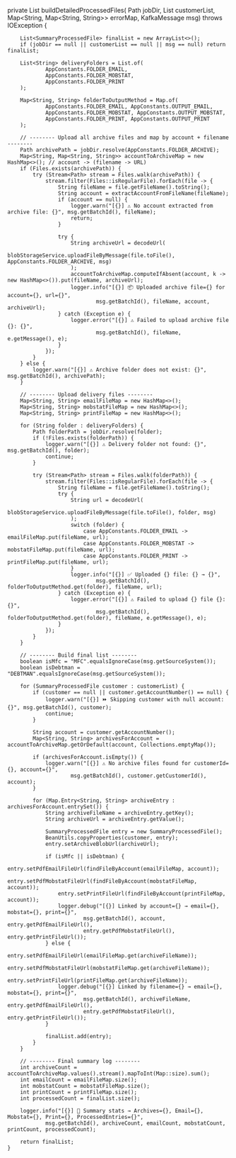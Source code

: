 private List<SummaryProcessedFile> buildDetailedProcessedFiles(
            Path jobDir,
            List<SummaryProcessedFile> customerList,
            Map<String, Map<String, String>> errorMap,
            KafkaMessage msg) throws IOException {

        List<SummaryProcessedFile> finalList = new ArrayList<>();
        if (jobDir == null || customerList == null || msg == null) return finalList;

        List<String> deliveryFolders = List.of(
                AppConstants.FOLDER_EMAIL,
                AppConstants.FOLDER_MOBSTAT,
                AppConstants.FOLDER_PRINT
        );

        Map<String, String> folderToOutputMethod = Map.of(
                AppConstants.FOLDER_EMAIL, AppConstants.OUTPUT_EMAIL,
                AppConstants.FOLDER_MOBSTAT, AppConstants.OUTPUT_MOBSTAT,
                AppConstants.FOLDER_PRINT, AppConstants.OUTPUT_PRINT
        );

        // -------- Upload all archive files and map by account + filename --------
        Path archivePath = jobDir.resolve(AppConstants.FOLDER_ARCHIVE);
        Map<String, Map<String, String>> accountToArchiveMap = new HashMap<>(); // account -> (filename -> URL)
        if (Files.exists(archivePath)) {
            try (Stream<Path> stream = Files.walk(archivePath)) {
                stream.filter(Files::isRegularFile).forEach(file -> {
                    String fileName = file.getFileName().toString();
                    String account = extractAccountFromFileName(fileName);
                    if (account == null) {
                        logger.warn("[{}] ⚠️ No account extracted from archive file: {}", msg.getBatchId(), fileName);
                        return;
                    }

                    try {
                        String archiveUrl = decodeUrl(
                                blobStorageService.uploadFileByMessage(file.toFile(), AppConstants.FOLDER_ARCHIVE, msg)
                        );
                        accountToArchiveMap.computeIfAbsent(account, k -> new HashMap<>()).put(fileName, archiveUrl);
                        logger.info("[{}] 📦 Uploaded archive file={} for account={}, url={}",
                                msg.getBatchId(), fileName, account, archiveUrl);
                    } catch (Exception e) {
                        logger.error("[{}] ⚠️ Failed to upload archive file {}: {}",
                                msg.getBatchId(), fileName, e.getMessage(), e);
                    }
                });
            }
        } else {
            logger.warn("[{}] ⚠️ Archive folder does not exist: {}", msg.getBatchId(), archivePath);
        }

        // -------- Upload delivery files --------
        Map<String, String> emailFileMap = new HashMap<>();
        Map<String, String> mobstatFileMap = new HashMap<>();
        Map<String, String> printFileMap = new HashMap<>();

        for (String folder : deliveryFolders) {
            Path folderPath = jobDir.resolve(folder);
            if (!Files.exists(folderPath)) {
                logger.warn("[{}] ⚠️ Delivery folder not found: {}", msg.getBatchId(), folder);
                continue;
            }

            try (Stream<Path> stream = Files.walk(folderPath)) {
                stream.filter(Files::isRegularFile).forEach(file -> {
                    String fileName = file.getFileName().toString();
                    try {
                        String url = decodeUrl(
                                blobStorageService.uploadFileByMessage(file.toFile(), folder, msg)
                        );
                        switch (folder) {
                            case AppConstants.FOLDER_EMAIL -> emailFileMap.put(fileName, url);
                            case AppConstants.FOLDER_MOBSTAT -> mobstatFileMap.put(fileName, url);
                            case AppConstants.FOLDER_PRINT -> printFileMap.put(fileName, url);
                        }
                        logger.info("[{}] ✅ Uploaded {} file: {} → {}",
                                msg.getBatchId(), folderToOutputMethod.get(folder), fileName, url);
                    } catch (Exception e) {
                        logger.error("[{}] ⚠️ Failed to upload {} file {}: {}",
                                msg.getBatchId(), folderToOutputMethod.get(folder), fileName, e.getMessage(), e);
                    }
                });
            }
        }

        // -------- Build final list --------
        boolean isMfc = "MFC".equalsIgnoreCase(msg.getSourceSystem());
        boolean isDebtman = "DEBTMAN".equalsIgnoreCase(msg.getSourceSystem());

        for (SummaryProcessedFile customer : customerList) {
            if (customer == null || customer.getAccountNumber() == null) {
                logger.warn("[{}] ⏩ Skipping customer with null account: {}", msg.getBatchId(), customer);
                continue;
            }

            String account = customer.getAccountNumber();
            Map<String, String> archivesForAccount = accountToArchiveMap.getOrDefault(account, Collections.emptyMap());

            if (archivesForAccount.isEmpty()) {
                logger.warn("[{}] ⚠️ No archive files found for customerId={}, account={}",
                        msg.getBatchId(), customer.getCustomerId(), account);
            }

            for (Map.Entry<String, String> archiveEntry : archivesForAccount.entrySet()) {
                String archiveFileName = archiveEntry.getKey();
                String archiveUrl = archiveEntry.getValue();

                SummaryProcessedFile entry = new SummaryProcessedFile();
                BeanUtils.copyProperties(customer, entry);
                entry.setArchiveBlobUrl(archiveUrl);

                if (isMfc || isDebtman) {
                    entry.setPdfEmailFileUrl(findFileByAccount(emailFileMap, account));
                    entry.setPdfMobstatFileUrl(findFileByAccount(mobstatFileMap, account));
                    entry.setPrintFileUrl(findFileByAccount(printFileMap, account));
                    logger.debug("[{}] Linked by account={} → email={}, mobstat={}, print={}",
                            msg.getBatchId(), account, entry.getPdfEmailFileUrl(),
                            entry.getPdfMobstatFileUrl(), entry.getPrintFileUrl());
                } else {
                    entry.setPdfEmailFileUrl(emailFileMap.get(archiveFileName));
                    entry.setPdfMobstatFileUrl(mobstatFileMap.get(archiveFileName));
                    entry.setPrintFileUrl(printFileMap.get(archiveFileName));
                    logger.debug("[{}] Linked by filename={} → email={}, mobstat={}, print={}",
                            msg.getBatchId(), archiveFileName, entry.getPdfEmailFileUrl(),
                            entry.getPdfMobstatFileUrl(), entry.getPrintFileUrl());
                }

                finalList.add(entry);
            }
        }

        // -------- Final summary log --------
        int archiveCount = accountToArchiveMap.values().stream().mapToInt(Map::size).sum();
        int emailCount = emailFileMap.size();
        int mobstatCount = mobstatFileMap.size();
        int printCount = printFileMap.size();
        int processedCount = finalList.size();

        logger.info("[{}] 📝 Summary stats → Archives={}, Email={}, Mobstat={}, Print={}, ProcessedEntries={}",
                msg.getBatchId(), archiveCount, emailCount, mobstatCount, printCount, processedCount);

        return finalList;
    }
